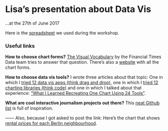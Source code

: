 # Lisa’s presentation about Data Vis
…at the 27th of June 2017

Here is the [spreadsheet](https://docs.google.com/spreadsheets/d/1E9QDufKmVcpwOFjI1r0qN279c9jqQPA20lRIDOKxQa0/edit#gid=1553827982) we used during the workshop.


### Useful links

**How to choose chart forms?** [The Visual Vocabulary](https://github.com/ft-interactive/chart-doctor/tree/master/visual-vocabulary) by the Financial Times Data team tries to answer that question. There’s also a [website](https://ft-interactive.github.io/visual-vocabulary/) with all the chart forms. 

**How to choose data vis tools?** I wrote three articles about that topic: One in which I [tried 12 data vis apps (think drag and drop)](https://lisacharlotterost.github.io/2016/05/17/one-chart-tools/), one in which I [tried 12 charting libraries (think code)](https://lisacharlotterost.github.io/2016/05/17/one-chart-code/) and one in which I talked about that experience: [“What I Learned Recreating One Chart Using 24 Tools”](https://source.opennews.org/articles/what-i-learned-recreating-one-chart-using-24-tools/).

**What are cool interactive journalism projects out there?** This [neat Github list](https://github.com/wbkd/awesome-interactive-journalism) is full of inspiration.

——
Also, because I got asked to post the link: Here’s the chart that shows [rental prices for each Berlin neighbourhood](https://www.morgenpost.de/interaktiv/mieten/article136875377/So-stark-steigen-die-Mieten-in-Berlins-Kiezen.html).

